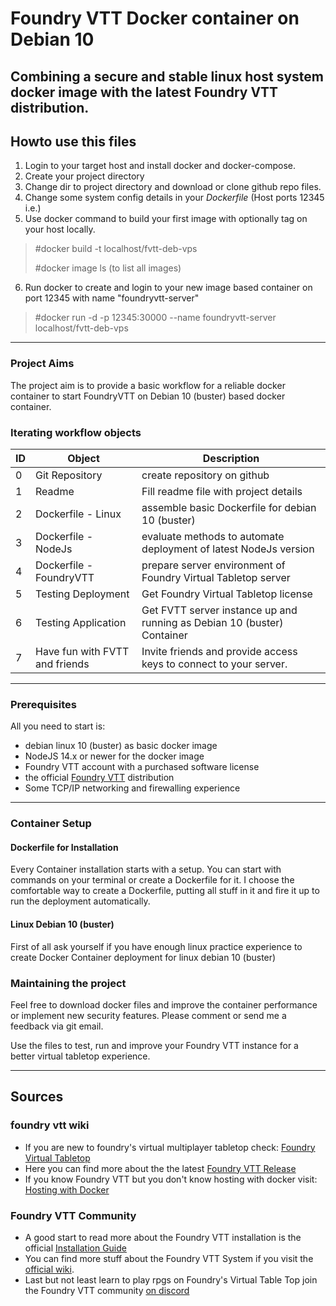 # Foundry VTT Docker container on Debian 10
Combining a secure and stable linux host system docker image with the latest Foundry VTT distribution.
----

## Howto use this files
1. Login to your target host and install docker and docker-compose.
2. Create your project directory
3. Change dir to project directory and download or clone github repo files.
4. Change some system config details in your *Dockerfile* (Host ports 12345 i.e.)
5. Use docker command to build your first image with optionally tag on your host locally.
> #docker build -t localhost/fvtt-deb-vps
> 
> #docker image ls (to list all images)
> 
6. Run docker to create and login to your new image based container on port 12345 with name "foundryvtt-server"
> #docker run -d -p 12345:30000 --name foundryvtt-server localhost/fvtt-deb-vps
----

### Project Aims
The project aim is to provide a basic workflow for a reliable docker container to start FoundryVTT on Debian 10 (buster) based docker container. 

### Iterating workflow objects
| ID | Object | Description |
| - | - | - |
| 0 | Git Repository | create repository on github |
| 1 | Readme | Fill readme file with project details |
| 2 | Dockerfile - Linux | assemble basic Dockerfile for debian 10 (buster) |
| 3 | Dockerfile - NodeJs | evaluate methods to automate deployment of latest NodeJs version |
| 4 | Dockerfile - FoundryVTT | prepare server environment of Foundry Virtual Tabletop server |
| 5 | Testing Deployment | Get Foundry Virtual Tabletop license|
| 6 | Testing Application | Get FVTT server instance up and running as Debian 10 (buster) Container |
| 7 | Have fun with FVTT and friends | Invite friends and provide access keys to connect to your server.|

----

### Prerequisites
All you need to start is:
- debian linux 10 (buster) as basic docker image
- NodeJS 14.x or newer for the docker image
- Foundry VTT account with a purchased software license
- the official [Foundry VTT](https://foundryvtt.com) distribution
- Some TCP/IP networking and firewalling experience

----


### Container Setup

#### Dockerfile for Installation
Every Container installation starts with a setup. You can start with commands on your terminal or create a Dockerfile for it. I choose the comfortable way to create a Dockerfile, putting all stuff in it and fire it up to run the deployment automatically.

#### Linux Debian 10 (buster)
First of all ask yourself if you have enough linux practice experience to create Docker Container deployment for linux debian 10 (buster)

### Maintaining the project
Feel free to download docker files and improve the container performance or implement new security features.
Please comment or send me a feedback via git email.

Use the files to test, run and improve your Foundry VTT instance for a better virtual tabletop experience.

----

## Sources
### foundry vtt wiki
- If you are new to foundry's virtual multiplayer tabletop check: [Foundry Virtual Tabletop](https://foundryvtt.com/)
- Here you can find more about the the latest [Foundry VTT Release](https://foundryvtt.com/releases/9.238)
- If you know Foundry VTT but you don't know hosting with docker visit: [Hosting with Docker](https://foundryvtt.wiki/en/setup/hosting/Docker)

### Foundry VTT Community
- A good start to read more about the Foundry VTT installation is the official [Installation Guide](https://foundryvtt.com/article/installation/)
- You can find more stuff about the Foundry VTT System if you visit the [official wiki](https://foundryvtt.wiki/en/home).
- Last but not least learn to play rpgs on Foundry's Virtual Table Top join the Foundry VTT community [on discord](https://discord.gg/foundryvtt)

